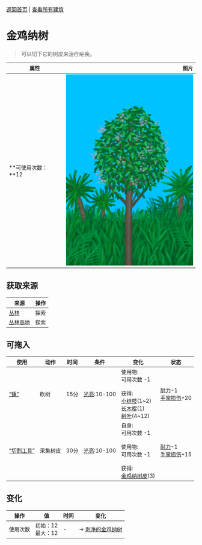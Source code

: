 [返回首页](index.md)   |  [查看所有建筑](building.md)
# 金鸡纳树  
> 可以切下它的树皮来治疗疟疾。  
  
  属性  |   图片   
 ----  |  ----:   
 **可使用次数：**12  |  ![](Sprite/CinchonaTree.png)   
  
## 获取来源  
来源  |  操作  
----  |  ----  
[丛林](Jungle.md)  |  探索  
[丛林高地](JungleHighlands.md)  |  探索  
## 可拖入  
使用  |  动作  |  时间  |  条件  |  变化  |  状态  
----  |  ----  |  ----  |  ----  |  ----  |  ----  
[“锤”](tag_Axe.md)  |  砍树  |  15分  |  [光亮](Light.md):10-100  |  使用物:<br>可用次数  -1<br><br>获得:<br>[小树枝](Sticks.md)(1~2)<br>[长木棍](StickLong.md)(1)<br>[树叶](LeavesFresh.md)(4~12)<br>  |  [耐力](Stamina.md)-1<br>[手掌损伤](HandDamage.md)+20  
[“切割工具”](tag_Cutter.md)  |  采集树皮  |  30分  |  [光亮](Light.md):10-100  |  自身:<br>可用次数  -1<br><br>使用物:<br>可用次数  -1<br><br>获得:<br>[金鸡纳树皮](BarkCinchona.md)(3)<br>  |  [耐力](Stamina.md)-1<br>[手掌损伤](HandDamage.md)+15  
## 变化  
操作  |  值  |  时间  |  变化  
----  |  ----  |  ----  |  ----  
使用次数  |  初始：12<br>最大：12  |  -  |  → [剥净的金鸡纳树](CinchonaTreeCleared.md)  
